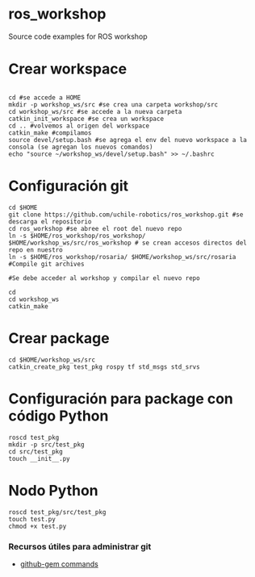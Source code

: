 # ros_workshop
Source code examples for ROS workshop

# Crear workspace
```shell

cd #se accede a HOME
mkdir -p workshop_ws/src #se crea una carpeta workshop/src
cd workshop_ws/src #se accede a la nueva carpeta
catkin_init_workspace #se crea un workspace
cd .. #volvemos al origen del workspace
catkin_make #compilamos
source devel/setup.bash #se agrega el env del nuevo workspace a la consola (se agregan los nuevos comandos)
echo "source ~/workshop_ws/devel/setup.bash" >> ~/.bashrc 
```
# Configuración git
```shell
cd $HOME
git clone https://github.com/uchile-robotics/ros_workshop.git #se descarga el repositorio
cd ros_workshop #se abree el root del nuevo repo
ln -s $HOME/ros_workshop/ros_workshop/ $HOME/workshop_ws/src/ros_workshop # se crean accesos directos del repo en nuestro 
ln -s $HOME/ros_workshop/rosaria/ $HOME/workshop_ws/src/rosaria
#Compile git archives

#Se debe acceder al workshop y compilar el nuevo repo

cd
cd workshop_ws
catkin_make
```

# Crear package
```shell
cd $HOME/workshop_ws/src
catkin_create_pkg test_pkg rospy tf std_msgs std_srvs
```

# Configuración para package con código Python
```shell
roscd test_pkg
mkdir -p src/test_pkg
cd src/test_pkg
touch __init__.py
```

# Nodo Python
```shell
roscd test_pkg/src/test_pkg
touch test.py
chmod +x test.py
```

### Recursos útiles para administrar git

* [github-gem commands](https://github.com/defunkt/github-gem)